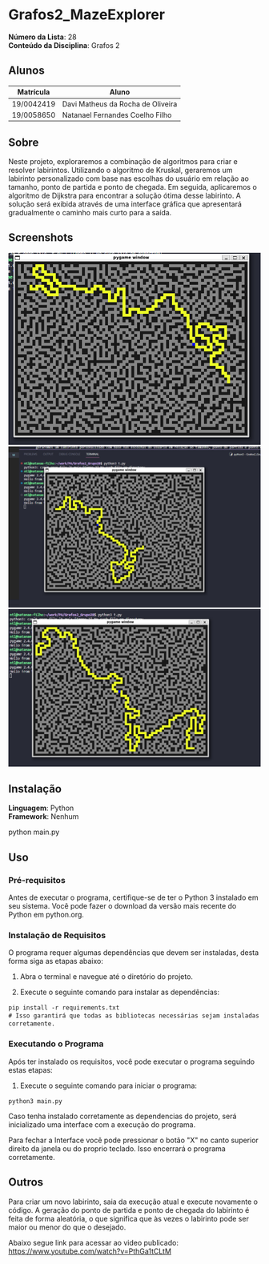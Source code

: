 # Grafos2_MazeExplorer

**Número da Lista**: 28<br>
**Conteúdo da Disciplina**: Grafos 2<br>

## Alunos
|Matrícula | Aluno |
| -- | -- |
| 19/0042419  |  Davi Matheus da Rocha de Oliveira |
| 19/0058650  |  Natanael Fernandes Coelho Filho |

## Sobre 
Neste projeto, exploraremos a combinação de algoritmos para criar e resolver labirintos. Utilizando o algoritmo de Kruskal, geraremos um labirinto personalizado com base nas escolhas do usuário em relação ao tamanho, ponto de partida e ponto de chegada. Em seguida, aplicaremos o algoritmo de Dijkstra para encontrar a solução ótima desse labirinto. A solução será exibida através de uma interface gráfica que apresentará gradualmente o caminho mais curto para a saída.

## Screenshots

![](screenshot/sc1.png)
![](screenshot/sc2.png)
![](screenshot/sc3.png)



## Instalação 
**Linguagem**: Python<br>
**Framework**: Nenhum<br>

python main.py

## Uso 

### Pré-requisitos

Antes de executar o programa, certifique-se de ter o Python 3 instalado em seu sistema. Você pode fazer o download da versão mais recente do Python em python.org.

### Instalação de Requisitos

O programa requer algumas dependências que devem ser instaladas, desta forma siga as etapas abaixo:

1. Abra o terminal e navegue até o diretório do projeto.

2. Execute o seguinte comando para instalar as dependências:

```shell
pip install -r requirements.txt
# Isso garantirá que todas as bibliotecas necessárias sejam instaladas corretamente.
```

### Executando o Programa

Após ter instalado os requisitos, você pode executar o programa seguindo estas etapas:

1. Execute o seguinte comando para iniciar o programa:

```shell
python3 main.py
```

Caso tenha instalado corretamente as dependencias do projeto, será inicializado uma interface com a execução do programa.


Para fechar a Interface você pode pressionar o botão "X" no canto superior direito da janela ou do proprio teclado. Isso encerrará o programa corretamente.

## Outros 
Para criar um novo labirinto, saia da execução atual e execute novamente o código.
A geração do ponto de partida e ponto de chegada do labirinto é feita de forma aleatória, o que significa que às vezes o labirinto pode ser maior ou menor do que o desejado.

Abaixo segue link para acessar ao video publicado: <https://www.youtube.com/watch?v=PthGa1tCLtM>






